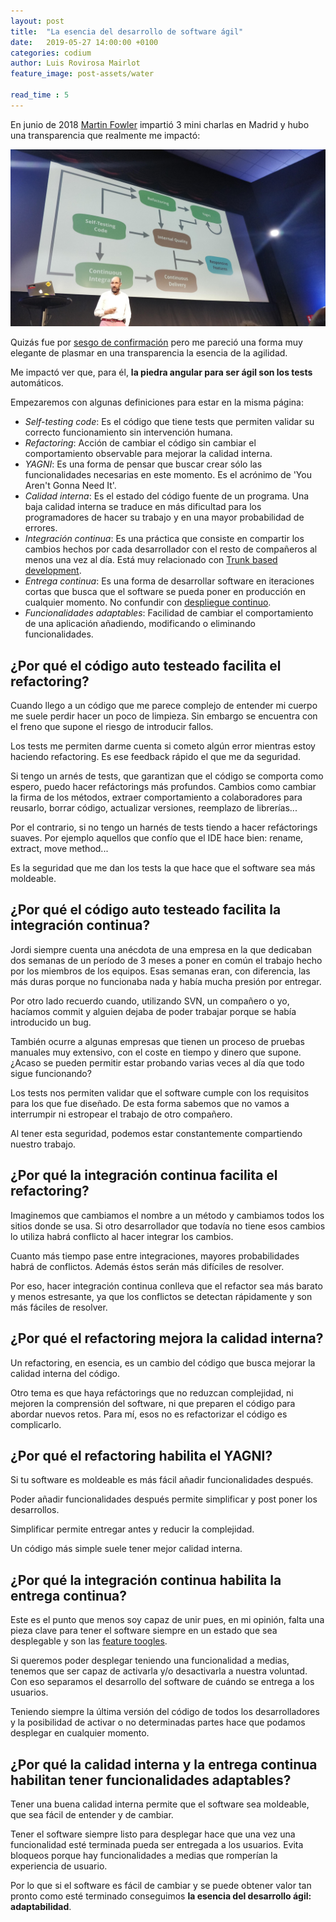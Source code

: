 ```yaml
---
layout: post
title:  "La esencia del desarrollo de software ágil"
date:   2019-05-27 14:00:00 +0100
categories: codium
author: Luis Rovirosa Mairlot
feature_image: post-assets/water

read_time : 5
---
```

 
En junio de 2018 [Martin Fowler](https://twitter.com/martinfowler) impartió 3 mini charlas en Madrid y hubo una transparencia que realmente me impactó:
 
![Responsive features slide](img/post-assets/martin-fowler.jpg)

Quizás fue por [sesgo de confirmación](https://es.wikipedia.org/wiki/Sesgo_de_confirmaci%C3%B3n) pero me pareció una forma muy elegante de plasmar en una transparencia la esencia de la agilidad.

Me impactó ver que, para él, **la piedra angular para ser ágil son los tests** automáticos.

Empezaremos con algunas definiciones para estar en la misma página:

- _Self-testing code_: Es el código que tiene tests que permiten validar su correcto funcionamiento sin intervención humana.
- _Refactoring_: Acción de cambiar el código sin cambiar el comportamiento observable para mejorar la calidad interna.
- _YAGNI_: Es una forma de pensar que buscar crear sólo las funcionalidades necesarias en este momento. Es el acrónimo de 'You Aren't Gonna Need It'. 
- _Calidad interna_: Es el estado del código fuente de un programa. Una baja calidad interna se traduce en más dificultad para los programadores de hacer su trabajo y en una mayor probabilidad de errores.
- _Integración continua_: Es una práctica que consiste en compartir los cambios hechos por cada desarrollador con el resto de compañeros al menos una vez al día. Está muy relacionado con [Trunk based development](https://trunkbaseddevelopment.com/).
- _Entrega continua_: Es una forma de desarrollar software en iteraciones cortas que busca que el software se pueda poner en producción en cualquier momento. No confundir con [despliegue continuo](https://en.wikipedia.org/wiki/Continuous_deployment).
- _Funcionalidades adaptables_: Facilidad de cambiar el comportamiento de una aplicación añadiendo, modificando o eliminando funcionalidades.


## ¿Por qué el código auto testeado facilita el refactoring?
Cuando llego a un código que me parece complejo de entender mi cuerpo me suele perdir hacer un poco de limpieza. Sin embargo se encuentra con el freno que supone el riesgo de introducir fallos.

Los tests me permiten darme cuenta si cometo algún error mientras estoy haciendo refactoring. Es ese feedback rápido el que me da seguridad. 

Si tengo un arnés de tests, que garantizan que el código se comporta como espero, puedo hacer refáctorings más profundos. Cambios como cambiar la firma de los métodos, extraer comportamiento a colaboradores para reusarlo, borrar código, actualizar versiones, reemplazo de librerías...

Por el contrario, si no tengo un harnés de tests tiendo a hacer refáctorings suaves. Por ejemplo aquellos que confío que el IDE hace bien: rename, extract, move method...

Es la seguridad que me dan los tests la que hace que el software sea más moldeable.

## ¿Por qué el código auto testeado facilita la integración continua?
Jordi siempre cuenta una anécdota de una empresa en la que dedicaban dos semanas de un período de 3 meses a poner en común el trabajo hecho por los miembros de los equipos. Esas semanas eran, con diferencia, las más duras porque no funcionaba nada y había mucha presión por entregar.

Por otro lado recuerdo cuando, utilizando SVN, un compañero o yo, hacíamos commit y alguien dejaba de poder trabajar porque se había introducido un bug.

También ocurre a algunas empresas que tienen un proceso de pruebas manuales muy extensivo, con el coste en tiempo y dinero que supone. ¿Acaso se pueden permitir estar probando varias veces al día que todo sigue funcionando?

Los tests nos permiten validar que el software cumple con los requisitos para los que fue diseñado. De esta forma sabemos que no vamos a interrumpir ni estropear el trabajo de otro compañero.

Al tener esta seguridad, podemos estar constantemente compartiendo nuestro trabajo.

## ¿Por qué la integración continua facilita el refactoring?
Imaginemos que cambiamos el nombre a un método y cambiamos todos los sitios donde se usa. Si otro desarrollador que todavía no tiene esos cambios lo utiliza habrá conflicto al hacer integrar los cambios.

Cuanto más tiempo pase entre integraciones, mayores probabilidades habrá de conflictos. Además éstos serán más difíciles de resolver.

Por eso, hacer integración continua conlleva que el refactor sea más barato y menos estresante, ya que los conflictos se detectan rápidamente y son más fáciles de resolver.

## ¿Por qué el refactoring mejora la calidad interna?
Un refactoring, en esencia, es un cambio del código que busca mejorar la calidad interna del código.

Otro tema es que haya refáctorings que no reduzcan complejidad, ni mejoren la comprensión del software, ni que preparen el código para abordar nuevos retos. Para mí, esos no es refactorizar el código es complicarlo.

## ¿Por qué el refactoring habilita el YAGNI?
Si tu software es moldeable es más fácil añadir funcionalidades después.

Poder añadir funcionalidades después permite simplificar y post poner los desarrollos.

Simplificar permite entregar antes y reducir la complejidad.

Un código más simple suele tener mejor calidad interna.

## ¿Por qué la integración continua habilita la entrega continua?
Este es el punto que menos soy capaz de unir pues, en mi opinión, falta una pieza clave para tener el software siempre en un estado que sea desplegable y son las [feature toogles](https://martinfowler.com/articles/feature-toggles.html).

Si queremos poder desplegar teniendo una funcionalidad a medias, tenemos que ser capaz de activarla y/o desactivarla a nuestra voluntad. Con eso separamos el desarrollo del software de cuándo se entrega a los usuarios.

Teniendo siempre la última versión del código de todos los desarrolladores y la posibilidad de activar o no determinadas partes hace que podamos desplegar en cualquier momento.

## ¿Por qué la calidad interna y la entrega continua habilitan tener funcionalidades adaptables?
Tener una buena calidad interna permite que el software sea moldeable, que sea fácil de entender y de cambiar.

Tener el software siempre listo para desplegar hace que una vez una funcionalidad esté terminada pueda ser entregada a los usuarios. Evita bloqueos porque hay funcionalidades a medias que romperían la experiencia de usuario.

Por lo que si el software es fácil de cambiar y se puede obtener valor tan pronto como esté terminado conseguimos **la esencia del desarrollo ágil: adaptabilidad**.
